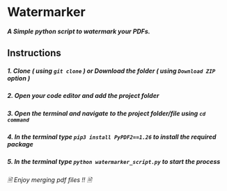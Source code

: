 # Watermarker
***A Simple python script to watermark your PDFs.***

## Instructions
##### 1. Clone ***( using `git clone` )*** or Download the folder ***( using ***`Download ZIP`*** option )*** #####
##### 2. Open your code editor and add the project folder #####
##### 3. Open the terminal and navigate to the project folder/file using ***`cd command`*** #####
##### 4. In the terminal type ***`pip3 install PyPDF2==1.26`*** to install the required package #####
##### 5. In the terminal type ***`python watermarker_script.py`*** to start the process #####

###### 🗎 *Enjoy merging pdf files !!* 🗎 ######


